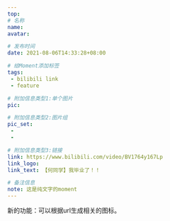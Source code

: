 ```yaml
---
top: 
# 名称
name:
avatar:

# 发布时间
date: 2021-08-06T14:33:28+08:00

# 给Moment添加标签
tags:
 - bilibili link
 - feature

# 附加信息类型1:单个图片
pic:

# 附加信息类型2:图片组
pic_set:
 - 
 - 

# 附加信息类型3:链接
link: https://www.bilibili.com/video/BV1764y167Lp
link_logo:
link_text: 【何同学】我毕业了！！

# 备注信息
note: 这是纯文字的moment
---
```

<!-- 下面写文字 -->
新的功能：可以根据url生成相关的图标。